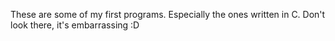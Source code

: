 These are some of my first programs. Especially the ones written in C. Don't look there, it's embarrassing :D
